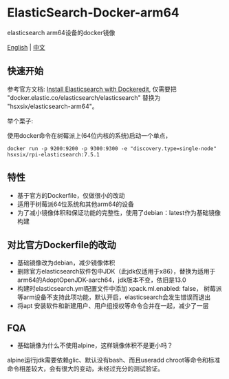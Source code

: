 # ElasticSearch-Docker-arm64

elasticsearch arm64设备的docker镜像

[English](https://github.com/hsxsix/elasticsearch-docker-rpi/blob/master/README.md) | [中文](https://github.com/hsxsix/elasticsearch-docker-rpi/blob/master/README_CN.md)

## 快速开始

参考官方文档: [Install Elasticsearch with Dockeredit](https://www.elastic.co/guide/en/elasticsearch/reference/current/docker.html),
仅需要把 "docker.elastic.co/elasticsearch/elasticsearch" 替换为 "hsxsix/elasticsearch-arm64"。

举个栗子:

使用docker命令在树莓派上(64位内核的系统)启动一个单点，

```shell
docker run -p 9200:9200 -p 9300:9300 -e "discovery.type=single-node" hsxsix/rpi-elasticsearch:7.5.1
```

## 特性

* 基于官方的Dockerfile，仅做很小的改动
* 适用于树莓派64位系统和其他arm64的设备
* 为了减小镜像体积和保证功能的完整性，使用了debian：latest作为基础镜像构建

## 对比官方Dockerfile的改动

* 基础镜像改为debian，减少镜像体积
* 删除官方elasticsearch软件包中JDK（此jdk仅适用于x86），替换为适用于arm64的AdoptOpenJDK-aarch64，jdk版本不变，依旧是13.0
* 构建时elasticsearch.yml配置文件中添加 xpack.ml.enabled: false， 树莓派等arm设备不支持此项功能，默认开启，elasticsearch会发生错误而退出
* 将apt 安装软件和新建用户、用户组授权等命令合并在一起，减少了一层

## FQA

* 基础镜像为什么不使用alpine，这样镜像体积不是更小吗？

alpine运行jdk需要依赖glic、默认没有bash、而且useradd   chroot等命令和标准命令相差较大，会有很大的变动，未经过充分的测试验证。

